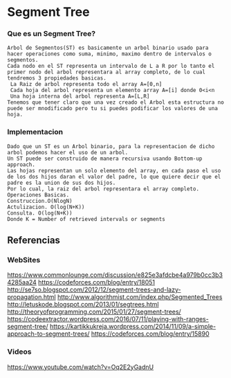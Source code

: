 # Segment Tree
### Que es un Segment Tree?
    Arbol de Segmentos(ST) es basicamente un arbol binario usado para hacer operaciones como suma, minimo, maximo dentro de intervalos o segmentos.
    Cada nodo en el ST representa un intervalo de L a R por lo tanto el primer nodo del arbol representara al array completo, de lo cual tendremos 3 propiedades basicas. 
     La Raiz de arbol representa todo el array A=[0,n]
     Cada hoja del arbol representa un elemento array A=[i] donde 0<i<n
     Una hoja interna del arbol representa A=[L,R]
    Tenemos que tener claro que una vez creado el Arbol esta estructura no puede ser mnodificado pero tu si puedes podificar los valores de una hoja.
### Implementacion
    Dado que un ST es un Arbol binario, para la representacion de dicho arbol podemos hacer el uso de un arbol. 
    Un ST puede ser construido de manera recursiva usando Bottom-up approach. 
    Las hojas representan un solo elemento del array, en cada paso el uso de los dos hijos daran el valor del padre, lo que quiere decir que el padre es la union de sus dos hijos.
    Por lo cual, la raiz del arbol representara el array completo.
    Operaciones Basicas. 
    Construccion.O(NlogN)
    Actulizacion. O(log(N+K))
    Consulta. O(log(N+K))
    Donde K = Number of retrieved intervals or segments


## Referencias
### WebSites
https://www.commonlounge.com/discussion/e825e3afdcbe4a979b0cc3b34285aa24
https://codeforces.com/blog/entry/18051
http://se7so.blogspot.com/2012/12/segment-trees-and-lazy-propagation.html
http://www.algorithmist.com/index.php/Segmented_Trees
http://letuskode.blogspot.com/2013/01/segtrees.html
http://theoryofprogramming.com/2015/01/27/segment-trees/
https://codeextractor.wordpress.com/2016/07/11/playing-with-ranges-segment-tree/
https://kartikkukreja.wordpress.com/2014/11/09/a-simple-approach-to-segment-trees/
https://codeforces.com/blog/entry/15890
### Videos
https://www.youtube.com/watch?v=Oq2E2yGadnU
